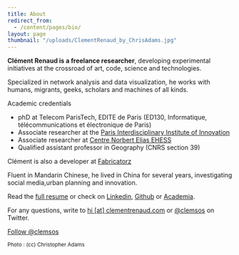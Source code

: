 ```yaml
---
title: About
redirect_from:
  - /content/pages/bio/
layout: page
thumbnail: "/uploads/ClementRenaud_by_ChrisAdams.jpg"
---
```


**Clément Renaud is a freelance researcher**, developing experimental initiatives at the crossroad of art, code, science and technologies.

Specialized in network analysis and data visualization, he works with humans, migrants, geeks, scholars and machines of all kinds.

Academic credentials

+ phD at Telecom ParisTech, EDITE de Paris (ED130, Informatique, télécommunications et électronique de Paris)
+ Associate researcher at the [Paris Interdisciplinary Institute of Innovation](http://www.i-3.fr/?lang=en)
+ Associate researcher at [Centre Norbert Elias EHESS](http://centre-norbert-elias.ehess.fr/)
+ Qualified assistant professor in Geography (CNRS section 39)

Clément is also a developer at [Fabricatorz](http://fabricatorz.com)

Fluent in Mandarin Chinese, he lived in China for several years, investigating social media,urban planning and innovation.

Read the [full resume](/content/pages/resume) or check on [Linkedin](http://fr.linkedin.com/in/clementrenaud), [Github](http://github.com/clemsos) or [Academia](https://telecom-paristech.academia.edu/Cl%C3%A9mentRenaud).

For any questions, write to [hi [at] clementrenaud.com](mailto:hi@clementrenaud.com) or [@clemsos](http://twitter.com/clemsos) on Twitter.

<a href="https://twitter.com/clemsos" class="twitter-follow-button" data-show-count="false" data-show-screen-name="false">Follow @clemsos</a>
<script>!function(d,s,id){var js,fjs=d.getElementsByTagName(s)[0],p=/^http:/.test(d.location)?'http':'https';if(!d.getElementById(id)){js=d.createElement(s);js.id=id;js.src=p+'://platform.twitter.com/widgets.js';fjs.parentNode.insertBefore(js,fjs);}}(document, 'script', 'twitter-wjs');</script>

<small>Photo : (cc) Christopher Adams</small>

